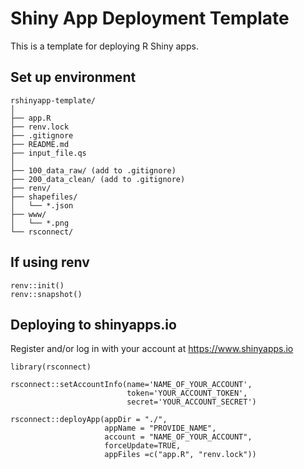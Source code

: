 # Shiny App Deployment Template

This is a template for deploying R Shiny apps.

## Set up environment

```
rshinyapp-template/
│
├── app.R
├── renv.lock
├── .gitignore
├── README.md
├── input_file.qs
│
├── 100_data_raw/ (add to .gitignore)
├── 200_data_clean/ (add to .gitignore)
├── renv/
├── shapefiles/
│   └── *.json
├── www/
│   └── *.png
└── rsconnect/
```
## If using renv

```
renv::init()
renv::snapshot()
```

## Deploying to shinyapps.io

Register and/or log in with your account at https://www.shinyapps.io

```
library(rsconnect)

rsconnect::setAccountInfo(name='NAME_OF_YOUR_ACCOUNT',
                          token='YOUR_ACCOUNT_TOKEN',
                          secret='YOUR_ACCOUNT_SECRET')

rsconnect::deployApp(appDir = "./",
                     appName = "PROVIDE_NAME",
                     account = "NAME_OF_YOUR_ACCOUNT",
                     forceUpdate=TRUE,
                     appFiles =c("app.R", "renv.lock"))
```
